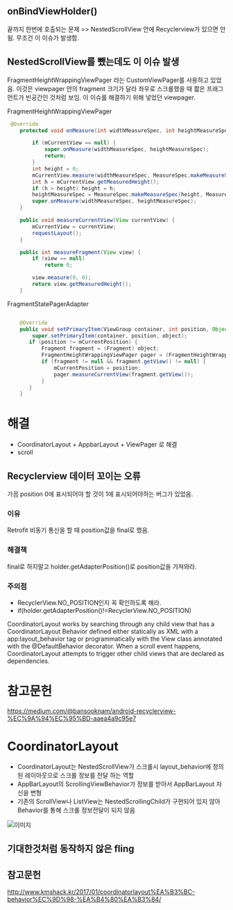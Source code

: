 ## onBindViewHolder() 
끝까지 한번에 호출되는 문제
=> NestedScrollView 안에 Recyclerview가 있으면 안됨. 무조건 이 이슈가 발생함.

## NestedScrollView를 뺐는데도 이 이슈 발생
FragmentHeightWrappingViewPager 라는 CustomViewPager를 사용하고 있었음. 이것은 viewpager 안의 fragment 크기가 달라 좌우로 스크롤했을 때 짧은 프래그먼트가 빈공간인 것처럼 보임. 이 이슈를 해결하기 위해 넣었던 viewpager.

FragmentHeightWrappingViewPager
```java
 @Override
    protected void onMeasure(int widthMeasureSpec, int heightMeasureSpec) {

        if (mCurrentView == null) {
            super.onMeasure(widthMeasureSpec, heightMeasureSpec);
            return;
        }
        int height = 0;
        mCurrentView.measure(widthMeasureSpec, MeasureSpec.makeMeasureSpec(0, MeasureSpec.UNSPECIFIED));
        int h = mCurrentView.getMeasuredHeight();
        if (h > height) height = h;
        heightMeasureSpec = MeasureSpec.makeMeasureSpec(height, MeasureSpec.EXACTLY);
        super.onMeasure(widthMeasureSpec, heightMeasureSpec);
    }

    public void measureCurrentView(View currentView) {
        mCurrentView = currentView;
        requestLayout();
    }

    public int measureFragment(View view) {
        if (view == null)
            return 0;

        view.measure(0, 0);
        return view.getMeasuredHeight();
    }

```

FragmentStatePagerAdapter 
```java

    @Override
    public void setPrimaryItem(ViewGroup container, int position, Object object) {
        super.setPrimaryItem(container, position, object);
       if (position != mCurrentPosition) {
           Fragment fragment = (Fragment) object;
           FragmentHeightWrappingViewPager pager = (FragmentHeightWrappingViewPager) container;
           if (fragment != null && fragment.getView() != null) {
               mCurrentPosition = position;
               pager.measureCurrentView(fragment.getView());
           }
       }
    }
```

# 해결
- CoordinatorLayout + AppbarLayout + ViewPager 로 해결
- scroll

## Recyclerview 데이터 꼬이는 오류
가끔 position 0에 표시되어야 할 것이 1에 표시되어야하는 버그가 있었음.

### 이유 
Retrofit 비동기 통신을 할 때 position값을 final로 했음.

### 해결책
final로 하지말고 
holder.getAdapterPosition()로 position값을 가져와라.

### 주의점
- RecyclerView.NO_POSITION인지 꼭 확인하도록 해라.
- if(holder.getAdapterPosition()!=RecyclerView.NO_POSITION)


CoordinatorLayout works by searching through any child view that has a CoordinatorLayout Behavior defined either statically as XML with a app:layout_behavior tag or programmatically with the View class annotated with the @DefaultBehavior decorator. When a scroll event happens, CoordinatorLayout attempts to trigger other child views that are declared as dependencies.


# 참고문헌
https://medium.com/@bansooknam/android-recyclerview-%EC%9A%94%EC%95%BD-aaea4a9c95e7

# CoordinatorLayout
- CoordinatorLayout는 NestedScrollView가 스크롤시 layout_behavior에 정의된 레이아웃으로 스크롤 정보를 전달 하는 역할
-  AppBarLayout의 ScrollingViewBehavior가 정보를 받아서 AppBarLayout 자신을 변형
-  기존의 ScrollView나 ListView는 NestedScrollingChild가 구현되어 있지 않아 Behavior를 통해 스크롤 정보전달이 되지 않음

![이미지](http://androcode.es/wp-content/uploads/2015/10/simple_coordinator.gif)

## 기대한것처럼  동작하지 않은 fling 


 ## 참고문헌
 http://www.kmshack.kr/2017/01/coordinatorlayout%EA%B3%BC-behavior%EC%9D%98-%EA%B4%80%EA%B3%84/